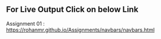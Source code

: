 ## For Live Output Click on below Link
Assignment 01 :
https://rohanmr.github.io/Assignments/navbars/navbars.html
